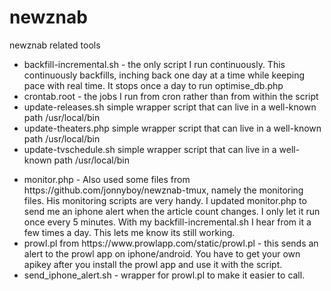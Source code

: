 newznab
=======

newznab related tools<br>
<ul>
<li>backfill-incremental.sh - the only script I run continuously.  This continuously backfills, inching back one day at a time while keeping pace with real time.  It stops once a day to run optimise_db.php</li>
<li>crontab.root - the jobs I run from cron rather than from within the script</li>
<li>update-releases.sh simple wrapper script that can live in a well-known path /usr/local/bin</li>
<li>update-theaters.php simple wrapper script that can live in a well-known path /usr/local/bin</li>
<li>update-tvschedule.sh simple wrapper script that can live in a well-known path /usr/local/bin</li>
<p>
<li>monitor.php - Also used some files from https://github.com/jonnyboy/newznab-tmux, namely the monitoring files.  His monitoring scripts are very handy.  I updated monitor.php to send me an iphone alert when the article count changes.  I only let it run once every 5 minutes.  With my backfill-incremental.sh I hear from it a few times a day.  This lets me know its still working.</li>
<li>prowl.pl from https://www.prowlapp.com/static/prowl.pl - this sends an alert to the prowl app on iphone/android.  You have to get your own apikey after you install the prowl app and use it with the script.</li>
<li>send_iphone_alert.sh - wrapper for prowl.pl to make it easier to call.</li>
</ul>
